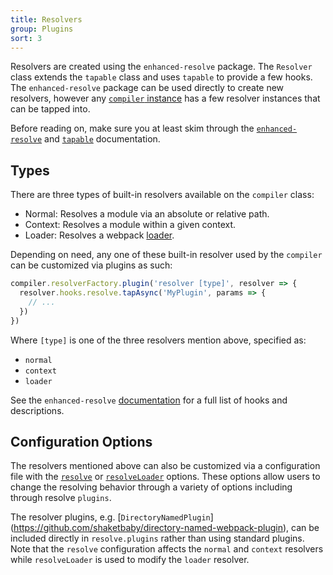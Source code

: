 ```yaml
---
title: Resolvers
group: Plugins
sort: 3
---
```


Resolvers are created using the `enhanced-resolve` package. The `Resolver`
class extends the `tapable` class and uses `tapable` to provide a few hooks.
The `enhanced-resolve` package can be used directly to create new resolvers,
however any [`compiler` instance](/api/compiler-hooks/) has a few resolver instances that can be
tapped into.

Before reading on, make sure you at least skim through the
[`enhanced-resolve`](https://github.com/webpack/enhanced-resolve) and [`tapable`](/api/tapable/) documentation.


## Types

There are three types of built-in resolvers available on the `compiler` class:

- Normal: Resolves a module via an absolute or relative path.
- Context: Resolves a module within a given context.
- Loader: Resolves a webpack [loader](/loaders).

Depending on need, any one of these built-in resolver used by the `compiler`
can be customized via plugins as such:

``` js
compiler.resolverFactory.plugin('resolver [type]', resolver => {
  resolver.hooks.resolve.tapAsync('MyPlugin', params => {
    // ...
  })
})
```

Where `[type]` is one of the three resolvers mention above, specified as:

- `normal`
- `context`
- `loader`

See the `enhanced-resolve` [documentation](https://github.com/webpack/enhanced-resolve) for a full list of hooks and
descriptions.


## Configuration Options

The resolvers mentioned above can also be customized via a configuration file
with the [`resolve`](/configuration/resolve/) or [`resolveLoader`](/configuration/resolve/#resolveloader) options. These options allow
users to change the resolving behavior through a variety of options including
through resolve `plugins`.

The resolver plugins, e.g. [`DirectoryNamedPlugin`]
(https://github.com/shaketbaby/directory-named-webpack-plugin), can be included
directly in `resolve.plugins` rather than using standard plugins. Note that the
`resolve` configuration affects the `normal` and `context` resolvers while
`resolveLoader` is used to modify the `loader` resolver.
